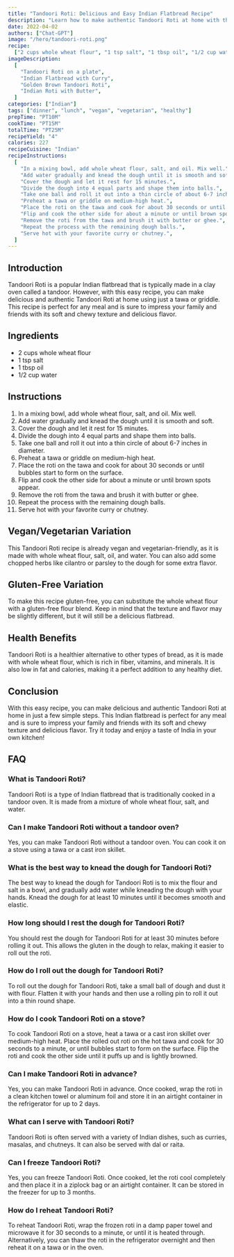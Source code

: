 ```yaml
---
title: "Tandoori Roti: Delicious and Easy Indian Flatbread Recipe"
description: "Learn how to make authentic Tandoori Roti at home with this easy-to-follow recipe. This delicious Indian flatbread is perfect for any meal and is sure to impress your family and friends."
date: 2022-04-02
authors: ["Chat-GPT"]
image: "/hero/tandoori-roti.png"
recipe:
  ["2 cups whole wheat flour", "1 tsp salt", "1 tbsp oil", "1/2 cup water"]
imageDescription:
  [
    "Tandoori Roti on a plate",
    "Indian Flatbread with Curry",
    "Golden Brown Tandoori Roti",
    "Indian Roti with Butter",
  ]
categories: ["Indian"]
tags: ["dinner", "lunch", "vegan", "vegetarian", "healthy"]
prepTime: "PT10M"
cookTime: "PT15M"
totalTime: "PT25M"
recipeYield: "4"
calories: 227
recipeCuisine: "Indian"
recipeInstructions:
  [
    "In a mixing bowl, add whole wheat flour, salt, and oil. Mix well.",
    "Add water gradually and knead the dough until it is smooth and soft.",
    "Cover the dough and let it rest for 15 minutes.",
    "Divide the dough into 4 equal parts and shape them into balls.",
    "Take one ball and roll it out into a thin circle of about 6-7 inches in diameter.",
    "Preheat a tawa or griddle on medium-high heat.",
    "Place the roti on the tawa and cook for about 30 seconds or until bubbles start to form on the surface.",
    "Flip and cook the other side for about a minute or until brown spots appear.",
    "Remove the roti from the tawa and brush it with butter or ghee.",
    "Repeat the process with the remaining dough balls.",
    "Serve hot with your favorite curry or chutney.",
  ]
---
```


## Introduction

Tandoori Roti is a popular Indian flatbread that is typically made in a clay oven called a tandoor. However, with this easy recipe, you can make delicious and authentic Tandoori Roti at home using just a tawa or griddle. This recipe is perfect for any meal and is sure to impress your family and friends with its soft and chewy texture and delicious flavor.

## Ingredients

- 2 cups whole wheat flour
- 1 tsp salt
- 1 tbsp oil
- 1/2 cup water

## Instructions

1. In a mixing bowl, add whole wheat flour, salt, and oil. Mix well.
2. Add water gradually and knead the dough until it is smooth and soft.
3. Cover the dough and let it rest for 15 minutes.
4. Divide the dough into 4 equal parts and shape them into balls.
5. Take one ball and roll it out into a thin circle of about 6-7 inches in diameter.
6. Preheat a tawa or griddle on medium-high heat.
7. Place the roti on the tawa and cook for about 30 seconds or until bubbles start to form on the surface.
8. Flip and cook the other side for about a minute or until brown spots appear.
9. Remove the roti from the tawa and brush it with butter or ghee.
10. Repeat the process with the remaining dough balls.
11. Serve hot with your favorite curry or chutney.

## Vegan/Vegetarian Variation

This Tandoori Roti recipe is already vegan and vegetarian-friendly, as it is made with whole wheat flour, salt, oil, and water. You can also add some chopped herbs like cilantro or parsley to the dough for some extra flavor.

## Gluten-Free Variation

To make this recipe gluten-free, you can substitute the whole wheat flour with a gluten-free flour blend. Keep in mind that the texture and flavor may be slightly different, but it will still be a delicious flatbread.

## Health Benefits

Tandoori Roti is a healthier alternative to other types of bread, as it is made with whole wheat flour, which is rich in fiber, vitamins, and minerals. It is also low in fat and calories, making it a perfect addition to any healthy diet.

## Conclusion

With this easy recipe, you can make delicious and authentic Tandoori Roti at home in just a few simple steps. This Indian flatbread is perfect for any meal and is sure to impress your family and friends with its soft and chewy texture and delicious flavor. Try it today and enjoy a taste of India in your own kitchen!

## FAQ

### What is Tandoori Roti?

Tandoori Roti is a type of Indian flatbread that is traditionally cooked in a tandoor oven. It is made from a mixture of whole wheat flour, salt, and water.

### Can I make Tandoori Roti without a tandoor oven?

Yes, you can make Tandoori Roti without a tandoor oven. You can cook it on a stove using a tawa or a cast iron skillet.

### What is the best way to knead the dough for Tandoori Roti?

The best way to knead the dough for Tandoori Roti is to mix the flour and salt in a bowl, and gradually add water while kneading the dough with your hands. Knead the dough for at least 10 minutes until it becomes smooth and elastic.

### How long should I rest the dough for Tandoori Roti?

You should rest the dough for Tandoori Roti for at least 30 minutes before rolling it out. This allows the gluten in the dough to relax, making it easier to roll out the roti.

### How do I roll out the dough for Tandoori Roti?

To roll out the dough for Tandoori Roti, take a small ball of dough and dust it with flour. Flatten it with your hands and then use a rolling pin to roll it out into a thin round shape.

### How do I cook Tandoori Roti on a stove?

To cook Tandoori Roti on a stove, heat a tawa or a cast iron skillet over medium-high heat. Place the rolled out roti on the hot tawa and cook for 30 seconds to a minute, or until bubbles start to form on the surface. Flip the roti and cook the other side until it puffs up and is lightly browned.

### Can I make Tandoori Roti in advance?

Yes, you can make Tandoori Roti in advance. Once cooked, wrap the roti in a clean kitchen towel or aluminum foil and store it in an airtight container in the refrigerator for up to 2 days.

### What can I serve with Tandoori Roti?

Tandoori Roti is often served with a variety of Indian dishes, such as curries, masalas, and chutneys. It can also be served with dal or raita.

### Can I freeze Tandoori Roti?

Yes, you can freeze Tandoori Roti. Once cooked, let the roti cool completely and then place it in a ziplock bag or an airtight container. It can be stored in the freezer for up to 3 months.

### How do I reheat Tandoori Roti?

To reheat Tandoori Roti, wrap the frozen roti in a damp paper towel and microwave it for 30 seconds to a minute, or until it is heated through. Alternatively, you can thaw the roti in the refrigerator overnight and then reheat it on a tawa or in the oven.
